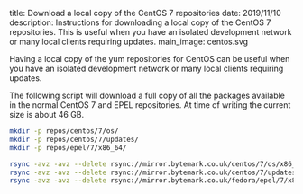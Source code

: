 title: Download a local copy of the CentOS 7 repositories
date: 2019/11/10
description: Instructions for downloading a local copy of the CentOS 7 repositories. This is useful when you have an isolated development network or many local clients requiring updates.
main_image: centos.svg

Having a local copy of the yum repositories for CentOS can be useful when you have an isolated development network or many local clients requiring updates.

The following script will download a full copy of all the packages available in the normal CentOS 7 and EPEL repositories. At time of writing the current size is about 46 GB.

```sh
mkdir -p repos/centos/7/os/
mkdir -p repos/centos/7/updates/
mkdir -p repos/epel/7/x86_64/

rsync -avz -avz --delete rsync://mirror.bytemark.co.uk/centos/7/os/x86_64/ ./repos/centos/7/os/
rsync -avz -avz --delete rsync://mirror.bytemark.co.uk/centos/7/updates/x86_64/ ./repos/centos/7/updates/
rsync -avz -avz --delete rsync://mirror.bytemark.co.uk/fedora/epel/7/x86_64/ ./repos/epel/7/x86_64/
```
